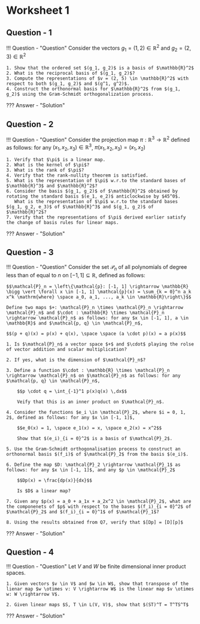# Worksheet 1

## Question - 1

!!! Question - "Question"
	Consider the vectors $g_1 = (1, 2) \in \mathbb{R}^2$ and $g_2 = (2, 3) \in \mathbb{R}^2$
	
	1. Show that the ordered set $(g_1, g_2)$ is a basis of $\mathbb{R}^2$
	2. What is the reciprocal basis of $(g_1, g_2)$?
	3. Compute the representations of $v = (2, 5) \in \mathbb{R}^2$ with respect to both $(g_1, g_2)$ and $(g^1, g^2)$.
	4. Construct the orthonormal basis for $\mathbb{R}^2$ from $(g_1, g_2)$ using the Gram-Schmidt orthogonalization process.
	
??? Answer - "Solution"
	
## Question - 2	
	
!!! Question - "Question"
	Consider the projection map $\pi : \mathbb{R}^3 \rightarrow \mathbb{R}^2$ defined as follows: for any $(x_1, x_2, x_3) \in \mathbb{R}^3$, $\pi(x_1, x_2, x_3) = (x_1, x_2)$
	
	1. Verify that $\pi$ is a linear map.
	2. What is the kernel of $\pi$?
	3. What is the rank of $\pi$?
	4. Verify that the rank-nullity theorem is satisfied.
	5. What is the representation of $\pi$ w.r.to the standard bases of $\mathbb{R}^3$ and $\mathbb{R}^2$?
	6. Consider the basis $(g_1, g_2)$ of $\mathbb{R}^2$ obtained by rotating the standard basis $(e_1, e_2)$ anticlockwise by $45^0$. 
	   What is the representation of $\pi$ w.r.to the standard bases $(g_1, g_2, e_3)$ of $\mathbb{R}^3$ and $(g_1, g_2)$ of $\mathbb{R}^2$?
	7. Verify that the representations of $\pi$ derived earlier satisfy the change of basis rules for linear maps.
	
??? Answer - "Solution"
	
## Question - 3	
	
!!! Question - "Question"
	Consider the set $\mathcal{P}_n$ of all polynomials of degree less than of equal to $n$ on $[-1, 1] \subseteq \mathbb{R}$, defined as follows: 
	
	$$\mathcal{P}_n = \left\{\mathcal{p}: [-1, 1] \rightarrow \mathbb{R} \bigg \vert \forall x \in [-1, 1] \mathcal{p}(x) = \sum_{k = 0}^n a_k x^k \mathrm{where} \space a_0, a_1, ..., a_k \in \mathbb{R}\right\}$$
	
	Define two maps $+: \mathcal{P}_n \times \mathcal{P}_n \rightarrow \mathcal{P}_n$ and $\cdot : \mathbb{R} \times \mathcal{P}_n \rightarrow \mathcal{P}_n$ as follows: for any $x \in [-1, 1], a \in \mathbb{R}$ and $\mathcal{p, q} \in \mathcal{P}_n$, 
	
	$$(p + q)(x) = p(x) + q(x), \space \space (a \cdot p)(x) = a p(x)$$
	
	1. Is $\mathcal{P}_n$ a vector space $+$ and $\cdot$ playing the rolse of vector addition and scalar multiplication?
	
	2. If yes, what is the dimension of $\mathcal{P}_n$?
	
	3. Define a function $\cdot : \mathbb{R} \times \mathcal{P}_n \rightarrow \mathcal{P}_n$ on $\mathcal{P}_n$ as follows: for any $\mathcal{p, q} \in \mathcal{P}_n$, 
		
		$$p \cdot q = \int_{-1}^1 p(x)q(x) \,dx$$
		
		Veify that this is an inner product on $\mathcal{P}_n$.
		
	4. Consider the functions $e_i \in \mathcal{P}_2$, where $i = 0, 1, 2$, defined as follows: for any $x \in [-1, 1]$, 
	
		$$e_0(x) = 1, \space e_1(x) = x, \space e_2(x) = x^2$$
		
		Show that $(e_i)_{i = 0}^2$ is a basis of $\mathcal{P}_2$.
		
	5. Use the Gram-Schmidt orthogonalisation process to construct an orthonormal basis $(f_i)$ of $\mathcal{P}_2$ from the basis $(e_i)$.
	
	6. Define the map $D: \mathcal{P}_2 \rightarrow \mathcal{P}_1$ as follows: for any $x \in [-1, 1]$, and any $p \in \mathcal{P}_2$
	
		$$Dp(x) = \frac{dp(x)}{dx}$$
		
		Is $D$ a linear map?
		
	7. Given any $p(x) = a_0 + a_1x + a_2x^2 \in \mathcal{P}_2$, what are the componenets of $p$ with respect to the bases $(f_i)_{i = 0}^2$ of $\mathcal{P}_2$ and $(f_i)_{i = 0}^1$ of $\mathcal{P}_1$?
	
	8. Using the results obtained from Q7, verify that $[Dp] = [D][p]$
	
	
??? Answer - "Solution"

## Question - 4
	
!!! Question - "Question"
	Let $V$ and $W$ be finite dimensional inner product spaces.
	
	1. Given vectors $v \in V$ and $w \in W$, show that transpose of the lienar map $w \otimes v: V \rightarrow W$ is the linear map $v \otimes w: W \rightarrow V$.
	
	2. Given linear maps $S, T \in L(V, V)$, show that $(ST)^T = T^TS^T$
		
??? Answer - "Solution"
	

	
	
